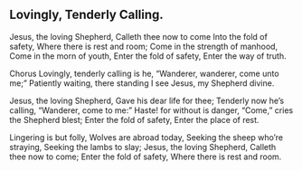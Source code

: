## Lovingly, Tenderly Calling.

Jesus, the loving Shepherd,
Calleth thee now to come
Into the fold of safety,
Where there is rest and room;
Come in the strength of manhood,
Come in the morn of youth,
Enter the fold of safety,
Enter the way of truth.

Chorus
Lovingly, tenderly calling is he,
“Wanderer, wanderer, come unto me;”
Patiently waiting, there standing I see
Jesus, my Shepherd divine.

Jesus, the loving Shepherd,
Gave his dear life for thee;
Tenderly now he’s calling,
“Wanderer, come to me:”
Haste! for without is danger,
“Come,” cries the Shepherd blest;
Enter the fold of safety,
Enter the place of rest.

Lingering is but folly,
Wolves are abroad today,
Seeking the sheep who’re straying,
Seeking the lambs to slay;
Jesus, the loving Shepherd,
Calleth thee now to come;
Enter the fold of safety,
Where there is rest and room.
